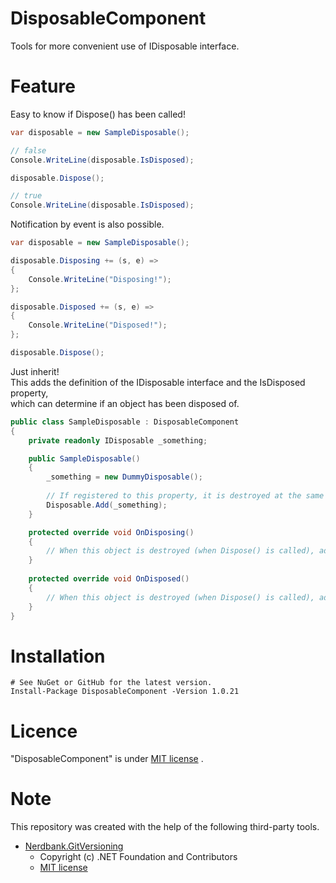 # DisposableComponent

Tools for more convenient use of IDisposable interface.

# Feature

Easy to know if Dispose() has been called!

```c#
var disposable = new SampleDisposable();

// false
Console.WriteLine(disposable.IsDisposed); 

disposable.Dispose();

// true
Console.WriteLine(disposable.IsDisposed); 
```

Notification by event is also possible.

```c#
var disposable = new SampleDisposable();

disposable.Disposing += (s, e) =>
{
    Console.WriteLine("Disposing!");
};

disposable.Disposed += (s, e) =>
{
    Console.WriteLine("Disposed!");
};

disposable.Dispose();
```

Just inherit!  
This adds the definition of the IDisposable interface and the IsDisposed property,   
which can determine if an object has been disposed of.

```c#
public class SampleDisposable : DisposableComponent
{
    private readonly IDisposable _something;

    public SampleDisposable()
    {
        _something = new DummyDisposable();
        
        // If registered to this property, it is destroyed at the same time as the call to Dispose().
        Disposable.Add(_something);
    }

    protected override void OnDisposing()
    {
        // When this object is destroyed (when Dispose() is called), additional processing can be performed.
    }
    
    protected override void OnDisposed()
    {
        // When this object is destroyed (when Dispose() is called), additional processing can be performed.
    }
}
```

# Installation

```shell
# See NuGet or GitHub for the latest version.
Install-Package DisposableComponent -Version 1.0.21
```

# Licence

"DisposableComponent" is under [MIT license](https://github.com/samunohito/disposable_component/blob/develop/LICENSE.md)
.

# Note

This repository was created with the help of the following third-party tools.

- [Nerdbank.GitVersioning](https://github.com/dotnet/Nerdbank.GitVersioning)
    - Copyright (c) .NET Foundation and Contributors
    - [MIT license](https://github.com/dotnet/Nerdbank.GitVersioning/blob/master/LICENSE)
